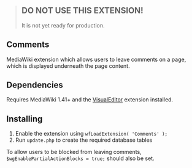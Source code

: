 > ## DO NOT USE THIS EXTENSION!
> It is not yet ready for production.

## Comments
MediaWiki extension which allows users to leave comments on a page, which is displayed underneath the page content.

## Dependencies
Requires MediaWiki 1.41+ and the [VisualEditor](https://www.mediawiki.org/wiki/Extension:VisualEditor) extension installed.

## Installing
1. Enable the extension using `wfLoadExtension( 'Comments' );`
2. Run `update.php` to create the required database tables

To allow users to be blocked from leaving comments, `$wgEnablePartialActionBlocks = true;` should also be set.
